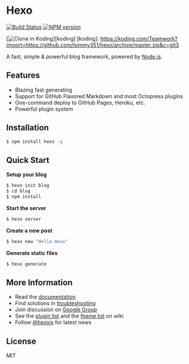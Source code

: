 # Hexo

[![Build Status](https://travis-ci.org/hexojs/hexo.svg?branch=master)](https://travis-ci.org/hexojs/hexo)  [![NPM version](https://badge.fury.io/js/hexo.svg)](http://badge.fury.io/js/hexo)

[![Clone in Koding](http://learn.koding.com/btn/clone_d.png)][koding]
[koding]: https://koding.com/Teamwork?import=https://github.com/tommy351/hexo/archive/master.zip&c=git3

A fast, simple & powerful blog framework, powered by [Node.js](http://nodejs.org).

## Features

- Blazing fast generating
- Support for GitHub Flavored Markdown and most Octopress plugins
- One-command deploy to GitHub Pages, Heroku, etc.
- Powerful plugin system

## Installation

``` bash
$ npm install hexo -g
```

## Quick Start

**Setup your blog**

``` bash
$ hexo init blog
$ cd blog
$ npm install
```

**Start the server**

``` bash
$ hexo server
```

**Create a new post**

``` bash
$ hexo new "Hello Hexo"
```

**Generate static files**

``` bash
$ hexo generate
```

## More Information

- Read the [documentation](http://hexo.io/)
- Find solutions in [troubleshooting](http://hexo.io/docs/troubleshooting.html)
- Join discussion on [Google Group](https://groups.google.com/group/hexo)
- See the [plugin list](https://github.com/tommy351/hexo/wiki/Plugins) and the [theme list](https://github.com/tommy351/hexo/wiki/Themes) on wiki
- Follow [@hexojs](https://twitter.com/hexojs) for latest news

## License

MIT
